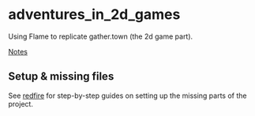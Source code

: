 # adventures_in_2d_games

Using Flame to replicate gather.town (the 2d game part).

[Notes](https://docs.google.com/document/d/1AwRDvMCzAEA6qj_e5RqV7b5Vqtdi819tkqowBr8jGHs/edit?usp=sharing)

## Setup & missing files

See [redfire](https://github.com/enspyrco/redfire) for step-by-step guides on setting up the missing parts of the project.